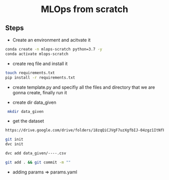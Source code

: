 <h1 align=center> MLOps from scratch</h1>

## Steps

* Create an environment and acitvate it
```bash
conda create -n mlops-scratch python=3.7 -y
conda activate mlops-scratch
```

* create req file and install it
```bash
touch requirements.txt
pip install -r requirements.txt
```

* create template.py and specifiy all the files and directory that we are gonna create, finally run it 

* create dir data_given
```bash
 mkdir data_given
```
* get the dataset
```bash
https://drive.google.com/drive/folders/18zqQiCJVgF7uzXgfbIJ-04zgz1ItNfF5?usp=sharing
```


```bash
git init
dvc init
```

 
```bash
dvc add data_given/----.csv
```

```bash
git add . && git commit -m ""
```

* adding params => params.yaml